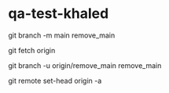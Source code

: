 # qa-test-khaled

git branch -m main remove_main

git fetch origin

git branch -u origin/remove_main remove_main

git remote set-head origin -a
